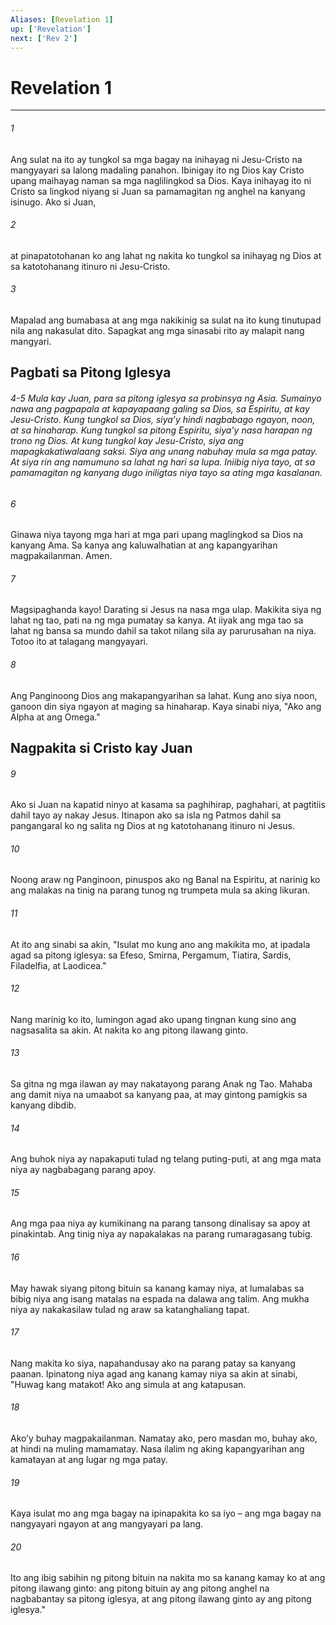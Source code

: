 ```yaml
---
Aliases: [Revelation 1]
up: ['Revelation']
next: ['Rev 2']
---
```

# Revelation 1

***


###### 1 


Ang sulat na ito ay tungkol sa mga bagay na inihayag ni Jesu-Cristo na mangyayari sa lalong madaling panahon. Ibinigay ito ng Dios kay Cristo upang maihayag naman sa mga naglilingkod sa Dios. Kaya inihayag ito ni Cristo sa lingkod niyang si Juan sa pamamagitan ng anghel na kanyang isinugo. Ako si Juan, 


###### 2 


at pinapatotohanan ko ang lahat ng nakita ko tungkol sa inihayag ng Dios at sa katotohanang itinuro ni Jesu-Cristo. 


###### 3 


Mapalad ang bumabasa at ang mga nakikinig sa sulat na ito kung tinutupad nila ang nakasulat dito. Sapagkat ang mga sinasabi rito ay malapit nang mangyari.

## Pagbati sa Pitong Iglesya

###### 4-5 Mula kay Juan, para sa pitong iglesya sa probinsya ng Asia. Sumainyo nawa ang pagpapala at kapayapaang galing sa Dios, sa Espiritu, at kay Jesu-Cristo. Kung tungkol sa Dios, siyaʼy hindi nagbabago ngayon, noon, at sa hinaharap. Kung tungkol sa pitong Espiritu, siyaʼy nasa harapan ng trono ng Dios. At kung tungkol kay Jesu-Cristo, siya ang mapagkakatiwalaang saksi. Siya ang unang nabuhay mula sa mga patay. At siya rin ang namumuno sa lahat ng hari sa lupa. Iniibig niya tayo, at sa pamamagitan ng kanyang dugo iniligtas niya tayo sa ating mga kasalanan. 


###### 6 


Ginawa niya tayong mga hari at mga pari upang maglingkod sa Dios na kanyang Ama. Sa kanya ang kaluwalhatian at ang kapangyarihan magpakailanman. Amen. 


###### 7 


Magsipaghanda kayo! Darating si Jesus na nasa mga ulap. Makikita siya ng lahat ng tao, pati na ng mga pumatay sa kanya. At iiyak ang mga tao sa lahat ng bansa sa mundo dahil sa takot nilang sila ay parurusahan na niya. Totoo ito at talagang mangyayari. 


###### 8 


Ang Panginoong Dios ang makapangyarihan sa lahat. Kung ano siya noon, ganoon din siya ngayon at maging sa hinaharap. Kaya sinabi niya, "Ako ang Alpha at ang Omega." 

## Nagpakita si Cristo kay Juan 


###### 9 


Ako si Juan na kapatid ninyo at kasama sa paghihirap, paghahari, at pagtitiis dahil tayo ay nakay Jesus. Itinapon ako sa isla ng Patmos dahil sa pangangaral ko ng salita ng Dios at ng katotohanang itinuro ni Jesus. 


###### 10 


Noong araw ng Panginoon, pinuspos ako ng Banal na Espiritu, at narinig ko ang malakas na tinig na parang tunog ng trumpeta mula sa aking likuran. 


###### 11 


At ito ang sinabi sa akin, "Isulat mo kung ano ang makikita mo, at ipadala agad sa pitong iglesya: sa Efeso, Smirna, Pergamum, Tiatira, Sardis, Filadelfia, at Laodicea." 


###### 12 


Nang marinig ko ito, lumingon agad ako upang tingnan kung sino ang nagsasalita sa akin. At nakita ko ang pitong ilawang ginto. 


###### 13 


Sa gitna ng mga ilawan ay may nakatayong parang Anak ng Tao. Mahaba ang damit niya na umaabot sa kanyang paa, at may gintong pamigkis sa kanyang dibdib. 


###### 14 


Ang buhok niya ay napakaputi tulad ng telang puting-puti, at ang mga mata niya ay nagbabagang parang apoy. 


###### 15 


Ang mga paa niya ay kumikinang na parang tansong dinalisay sa apoy at pinakintab. Ang tinig niya ay napakalakas na parang rumaragasang tubig. 


###### 16 


May hawak siyang pitong bituin sa kanang kamay niya, at lumalabas sa bibig niya ang isang matalas na espada na dalawa ang talim. Ang mukha niya ay nakakasilaw tulad ng araw sa katanghaliang tapat. 


###### 17 


Nang makita ko siya, napahandusay ako na parang patay sa kanyang paanan. Ipinatong niya agad ang kanang kamay niya sa akin at sinabi, "Huwag kang matakot! Ako ang simula at ang katapusan. 


###### 18 


Akoʼy buhay magpakailanman. Namatay ako, pero masdan mo, buhay ako, at hindi na muling mamamatay. Nasa ilalim ng aking kapangyarihan ang kamatayan at ang lugar ng mga patay. 


###### 19 


Kaya isulat mo ang mga bagay na ipinapakita ko sa iyo – ang mga bagay na nangyayari ngayon at ang mangyayari pa lang. 


###### 20 


Ito ang ibig sabihin ng pitong bituin na nakita mo sa kanang kamay ko at ang pitong ilawang ginto: ang pitong bituin ay ang pitong anghel na nagbabantay sa pitong iglesya, at ang pitong ilawang ginto ay ang pitong iglesya."
